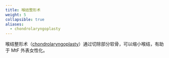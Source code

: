 ```yaml
---
title: 喉结整形术
weight: 5
collapsible: true
aliases:
  - chondrolaryngoplasty
---
```


喉结整形术（[chondrolaryngoplasty](https://en.wikipedia.org/wiki/Chondrolaryngoplasty)）通过切除部分软骨，可以缩小喉结，有助于 MtF 外表女性化。
